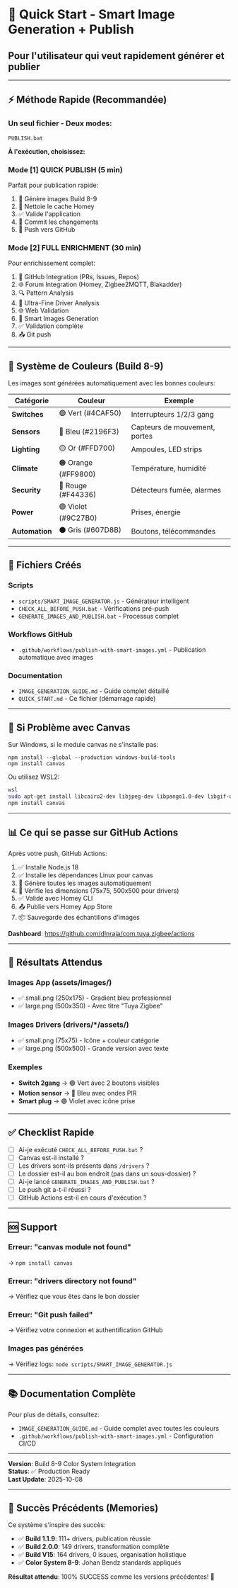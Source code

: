 # 🚀 Quick Start - Smart Image Generation + Publish

## Pour l'utilisateur qui veut rapidement générer et publier

---

## ⚡ Méthode Rapide (Recommandée)

### Un seul fichier - Deux modes:

```batch
PUBLISH.bat
```

**À l'exécution, choisissez:**

### Mode [1] QUICK PUBLISH (5 min)
Parfait pour publication rapide:
1. 🎨 Génère images Build 8-9
2. 🧹 Nettoie le cache Homey
3. ✅ Valide l'application
4. 📝 Commit les changements
5. 🚀 Push vers GitHub

### Mode [2] FULL ENRICHMENT (30 min)
Pour enrichissement complet:
1. 🐙 GitHub Integration (PRs, Issues, Repos)
2. 🌐 Forum Integration (Homey, Zigbee2MQTT, Blakadder)
3. 🔍 Pattern Analysis
4. 🔬 Ultra-Fine Driver Analysis
5. 🌐 Web Validation
6. 🎨 Smart Images Generation
7. ✅ Validation complète
8. 📤 Git push

---

## 🎨 Système de Couleurs (Build 8-9)

Les images sont générées automatiquement avec les bonnes couleurs:

| Catégorie | Couleur | Exemple |
|-----------|---------|---------|
| **Switches** | 🟢 Vert (#4CAF50) | Interrupteurs 1/2/3 gang |
| **Sensors** | 🔵 Bleu (#2196F3) | Capteurs de mouvement, portes |
| **Lighting** | 🟡 Or (#FFD700) | Ampoules, LED strips |
| **Climate** | 🟠 Orange (#FF9800) | Température, humidité |
| **Security** | 🔴 Rouge (#F44336) | Détecteurs fumée, alarmes |
| **Power** | 🟣 Violet (#9C27B0) | Prises, énergie |
| **Automation** | ⚫ Gris (#607D8B) | Boutons, télécommandes |

---

## 📁 Fichiers Créés

### Scripts
- `scripts/SMART_IMAGE_GENERATOR.js` - Générateur intelligent
- `CHECK_ALL_BEFORE_PUSH.bat` - Vérifications pré-push
- `GENERATE_IMAGES_AND_PUBLISH.bat` - Processus complet

### Workflows GitHub
- `.github/workflows/publish-with-smart-images.yml` - Publication automatique avec images

### Documentation
- `IMAGE_GENERATION_GUIDE.md` - Guide complet détaillé
- `QUICK_START.md` - Ce fichier (démarrage rapide)

---

## 🔧 Si Problème avec Canvas

Sur Windows, si le module canvas ne s'installe pas:

```batch
npm install --global --production windows-build-tools
npm install canvas
```

Ou utilisez WSL2:
```bash
wsl
sudo apt-get install libcairo2-dev libjpeg-dev libpango1.0-dev libgif-dev build-essential g++
npm install canvas
```

---

## 📊 Ce qui se passe sur GitHub Actions

Après votre push, GitHub Actions:

1. ✅ Installe Node.js 18
2. ✅ Installe les dépendances Linux pour canvas
3. 🎨 Génère toutes les images automatiquement
4. 📐 Vérifie les dimensions (75x75, 500x500 pour drivers)
5. ✅ Valide avec Homey CLI
6. 📤 Publie vers Homey App Store
7. 📦 Sauvegarde des échantillons d'images

**Dashboard**: https://github.com/dlnraja/com.tuya.zigbee/actions

---

## 🎯 Résultats Attendus

### Images App (assets/images/)
- ✅ small.png (250x175) - Gradient bleu professionnel
- ✅ large.png (500x350) - Avec titre "Tuya Zigbee"

### Images Drivers (drivers/*/assets/)
- ✅ small.png (75x75) - Icône + couleur catégorie
- ✅ large.png (500x500) - Grande version avec texte

### Exemples
- **Switch 2gang** → 🟢 Vert avec 2 boutons visibles
- **Motion sensor** → 🔵 Bleu avec ondes PIR
- **Smart plug** → 🟣 Violet avec icône prise

---

## ✅ Checklist Rapide

- [ ] Ai-je exécuté `CHECK_ALL_BEFORE_PUSH.bat` ?
- [ ] Canvas est-il installé ?
- [ ] Les drivers sont-ils présents dans `/drivers` ?
- [ ] Le dossier est-il au bon endroit (pas dans un sous-dossier) ?
- [ ] Ai-je lancé `GENERATE_IMAGES_AND_PUBLISH.bat` ?
- [ ] Le push git a-t-il réussi ?
- [ ] GitHub Actions est-il en cours d'exécution ?

---

## 🆘 Support

### Erreur: "canvas module not found"
→ `npm install canvas`

### Erreur: "drivers directory not found"
→ Vérifiez que vous êtes dans le bon dossier

### Erreur: "Git push failed"
→ Vérifiez votre connexion et authentification GitHub

### Images pas générées
→ Vérifiez logs: `node scripts/SMART_IMAGE_GENERATOR.js`

---

## 📚 Documentation Complète

Pour plus de détails, consultez:
- `IMAGE_GENERATION_GUIDE.md` - Guide complet avec toutes les couleurs
- `.github/workflows/publish-with-smart-images.yml` - Configuration CI/CD

---

**Version**: Build 8-9 Color System Integration  
**Status**: ✅ Production Ready  
**Last Update**: 2025-10-08

---

## 🎉 Succès Précédents (Memories)

Ce système s'inspire des succès:
- ✅ **Build 1.1.9**: 111+ drivers, publication réussie
- ✅ **Build 2.0.0**: 149 drivers, transformation complète
- ✅ **Build V15**: 164 drivers, 0 issues, organisation holistique
- ✅ **Color System 8-9**: Johan Bendz standards appliqués

**Résultat attendu**: 100% SUCCESS comme les versions précédentes! 🎉
